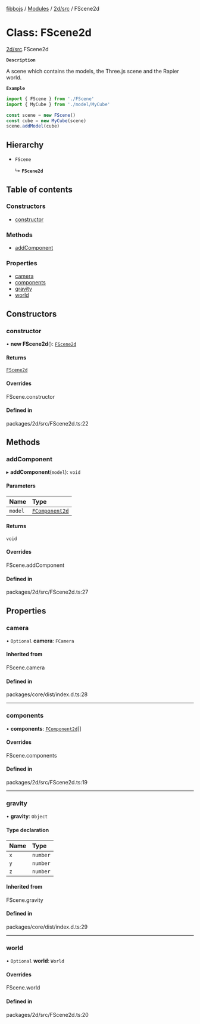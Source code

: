 [fibbojs](../README.md) / [Modules](../modules.md) / [2d/src](../modules/2d_src.md) / FScene2d

# Class: FScene2d

[2d/src](../modules/2d_src.md).FScene2d

**`Description`**

A scene which contains the models, the Three.js scene and the Rapier world.

**`Example`**

```ts
import { FScene } from './FScene'
import { MyCube } from './model/MyCube'

const scene = new FScene()
const cube = new MyCube(scene)
scene.addModel(cube)
```

## Hierarchy

- `FScene`

  ↳ **`FScene2d`**

## Table of contents

### Constructors

- [constructor](2d_src.FScene2d.md#constructor)

### Methods

- [addComponent](2d_src.FScene2d.md#addcomponent)

### Properties

- [camera](2d_src.FScene2d.md#camera)
- [components](2d_src.FScene2d.md#components)
- [gravity](2d_src.FScene2d.md#gravity)
- [world](2d_src.FScene2d.md#world)

## Constructors

### constructor

• **new FScene2d**(): [`FScene2d`](2d_src.FScene2d.md)

#### Returns

[`FScene2d`](2d_src.FScene2d.md)

#### Overrides

FScene.constructor

#### Defined in

packages/2d/src/FScene2d.ts:22

## Methods

### addComponent

▸ **addComponent**(`model`): `void`

#### Parameters

| Name | Type |
| :------ | :------ |
| `model` | [`FComponent2d`](2d_src.FComponent2d.md) |

#### Returns

`void`

#### Overrides

FScene.addComponent

#### Defined in

packages/2d/src/FScene2d.ts:27

## Properties

### camera

• `Optional` **camera**: `FCamera`

#### Inherited from

FScene.camera

#### Defined in

packages/core/dist/index.d.ts:28

___

### components

• **components**: [`FComponent2d`](2d_src.FComponent2d.md)[]

#### Overrides

FScene.components

#### Defined in

packages/2d/src/FScene2d.ts:19

___

### gravity

• **gravity**: `Object`

#### Type declaration

| Name | Type |
| :------ | :------ |
| `x` | `number` |
| `y` | `number` |
| `z` | `number` |

#### Inherited from

FScene.gravity

#### Defined in

packages/core/dist/index.d.ts:29

___

### world

• `Optional` **world**: `World`

#### Overrides

FScene.world

#### Defined in

packages/2d/src/FScene2d.ts:20
